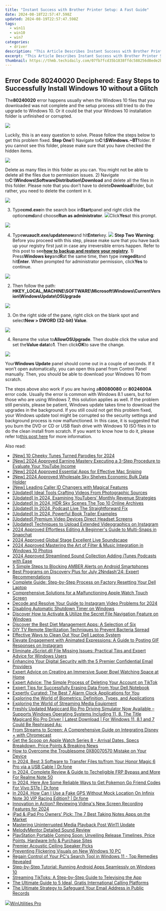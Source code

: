 ```yaml
---
title: "Instant Success with Brother Printer Setup: A Fast Guide"
date: 2024-08-18T22:57:47.598Z
updated: 2024-08-19T22:57:47.598Z
tags:
  - win11
  - win10
  - win7
categories:
  - driver
description: "This Article Describes Instant Success with Brother Printer Setup: A Fast Guide"
excerpt: "This Article Describes Instant Success with Brother Printer Setup: A Fast Guide"
thumbnail: https://thmb.techidaily.com/07fb7fcd35b1838ffdc588256d8ede2b1811ae53f4a1f3aaa3fc523cba06c6cc.jpg
---
```


## Error Code 80240020 Deciphered: Easy Steps to Successfully Install Windows 10 without a Glitch

The**80240020** error happens usually when the Windows 10 files that you downloaded was not complete and the setup process still tried to do the upgrade to Windows 10\. Or it could be that your Windows 10 installation folder is unfinished or corrupted.

![](https://images.drivereasy.com/wp-content/uploads/2016/08/error-code-80240020.jpg)

Luckily, this is an easy question to solve. Please follow the steps below to get this problem fixed. **Step One**1) Navigate to**C:\\$Windows.\~BT**folder. If you cannot see this folder, please make sure that you have checked the hidden items.

![](https://images.drivereasy.com/wp-content/uploads/2016/08/windows-bt-600x427.jpg)

Delete as many files in this folder as you can. You might not be able to delete all the files due to permission issues. 2) Navigate to**C:\\Windows\\SoftwareDistribution\\Download** and delete all the files in this folder. Please note that you don’t have to delete**Download**folder, but rather, you need to delete the content in it.

![](https://images.drivereasy.com/wp-content/uploads/2016/08/softwaredistributiondownload.jpg)

3) Type**cmd.exe**in the search box in**Start**panel and right click the option**cmd**and choose**Run as administrator**. ![](https://images.drivereasy.com/wp-content/uploads/2016/08/run-as-administrator.jpg)Click**Yes**at this prompt.

![](https://images.drivereasy.com/wp-content/uploads/2016/08/uac-command-processor.jpg)

4) Type**wuauclt.exe/updatenow**and hit**Enter**key. ![](https://images.drivereasy.com/wp-content/uploads/2016/08/img_57b5394edbd33.png) **Step Two** **Warning**: Before you proceed with this step, please make sure that you have back up your registry first just in case any irreversible errors happen. Refer to this post to see[**how to backup and restore your registry**](https://tools.techidaily.com/drivereasy/download/). 1) Press**Windows key**and**R**at the same time, then type in**regedit**and hit**Enter**. When prompted for administrator permission, click**Yes** to continue.

![](https://images.drivereasy.com/wp-content/uploads/2016/10/regedit.png)

2) Then follow the path:   **HKEY\_LOCAL\_MACHINE\\SOFTWARE\\Microsoft\\Windows\\CurrentVersion\\WindowsUpdate\\OSUpgrade**

![](https://images.drivereasy.com/wp-content/uploads/2016/10/hkey_local_machinesoftwaremicrosoftwindowscurrentversionwindowsupdateosupgrade-600x394.jpg)

3) On the right side of the pane, right click on the blank spot and select**New > DWORD (32-bit) Value**.

![](https://images.drivereasy.com/wp-content/uploads/2016/10/new-dword-32-bit-value-600x396.jpg)

4) Rename the value to**AllowOSUpgrade**. Then double click the value and set the**Value data**to**1**. Then click**OK**to save the change.

![](https://images.drivereasy.com/wp-content/uploads/2016/10/img_58140207aba43-600x394.jpg)

 Your**Windows Update** panel should come out in a couple of seconds. If it won’t open automatically, you can open this panel from Control Panel manually. Then, you should be able to download your Windows 10 from scratch.

The steps above also work if you are having a**80080080** or **8024600A**  error code. Usually the error is common with Windows 8.1 users, but for those who are using Windows 7, this solution applies as well. If the problem still persists, please be patient, Windows update takes time to download the upgrades in the background. If you still could not get this problem fixed, your Windows update tool might be corrupted so the security settings and background process is now malfunctioned. In this case, it is suggested that you burn the DVD or CD or USB flash drive with Windows 10 ISO files in to do the clean install from scratch. If you want to know how to do it, please refer to[this post here](https://tools.techidaily.com/drivereasy/download/) for more information.

<ins class="adsbygoogle"
     style="display:block"
     data-ad-format="autorelaxed"
     data-ad-client="ca-pub-7571918770474297"
     data-ad-slot="1223367746"></ins>



<ins class="adsbygoogle"
     style="display:block"
     data-ad-client="ca-pub-7571918770474297"
     data-ad-slot="8358498916"
     data-ad-format="auto"
     data-full-width-responsive="true"></ins>

<span class="atpl-alsoreadstyle">Also read:</span>
<div><ul>
<li><a href="https://youtube-sure.techidaily.com/0-cheeky-tunes-turned-parodies-for-2024/"><u>[New] 10 Cheeky Tunes Turned Parodies for 2024</u></a></li>
<li><a href="https://youtube-webster.techidaily.com/024-approved-earning-mastery-executing-a-3-step-procedure-to-evaluate-your-youtube-income/"><u>[New] 2024 Approved  Earning Mastery  Executing a 3-Step Procedure to Evaluate Your YouTube Income</u></a></li>
<li><a href="https://on-screen-recording.techidaily.com/new-2024-approved-essential-apps-for-effective-mac-sniping/"><u>[New] 2024 Approved  Essential Apps for Effective Mac Sniping</u></a></li>
<li><a href="https://article-posts.techidaily.com/new-2024-approved-wholesale-sky-shelves-economic-bulk-data-holder/"><u>[New] 2024 Approved  Wholesale Sky Shelves  Economic Bulk Data Holder</u></a></li>
<li><a href="https://extra-approaches.techidaily.com/new-leading-caller-id-changers-with-magical-features/"><u>[New] Leading Caller ID Changers with Magical Features</u></a></li>
<li><a href="https://some-techniques.techidaily.com/updated-ideal-tools-crafting-videos-from-photographic-sources/"><u>[Updated] Ideal Tools  Crafting Videos From Photographic Sources</u></a></li>
<li><a href="https://facebook-video-share.techidaily.com/updated-in-2024-examining-youtubers-monthly-revenue-strategies/"><u>[Updated] In 2024, Examining YouTubers' Monthly Revenue Strategies</u></a></li>
<li><a href="https://vp-tips.techidaily.com/updated-in-2024-hdr-sky-scenes-the-top-10-online-archives/"><u>[Updated] In 2024, HDR Sky Scenes  The Top 10 Online Archives</u></a></li>
<li><a href="https://fox-links.techidaily.com/updated-in-2024-podcast-live-the-straightforward-fix/"><u>[Updated] In 2024, Podcast Live  The Straightforward Fix</u></a></li>
<li><a href="https://fox-links.techidaily.com/updated-in-2024-powerful-book-trailer-examples/"><u>[Updated] In 2024, Powerful Book Trailer Examples</u></a></li>
<li><a href="https://extra-approaches.techidaily.com/updated-premium-video-devices-direct-headset-screens/"><u>[Updated] Premium Video Devices  Direct Headset Screens</u></a></li>
<li><a href="https://instagram-videos.techidaily.com/updated-techniques-to-upload-extended-videographics-on-instagram/"><u>[Updated] Techniques to Upload Extended Videographics on Instagram</u></a></li>
<li><a href="https://snapchat-videos.techidaily.com/2024-approved-effortless-editing-a-beginners-guide-to-multi-snaps-in-snapchat/"><u>2024 Approved  Effortless Editing  A Beginner's Guide to Multi-Snaps in Snapchat</u></a></li>
<li><a href="https://fox-boxes.techidaily.com/2024-approved-global-stage-excellent-live-soundscape/"><u>2024 Approved  Global Stage  Excellent Live Soundscape</u></a></li>
<li><a href="https://fox-links.techidaily.com/2024-approved-mastering-the-art-of-filter-and-music-integration-in-windows-10-photos/"><u>2024 Approved  Mastering the Art of Filter & Music Integration in Windows 10 Photos</u></a></li>
<li><a href="https://some-skills.techidaily.com/2024-approved-streamlined-sound-collection-adding-itunes-podcasts-with-ease/"><u>2024 Approved  Streamlined Sound Collection  Adding iTunes Podcasts with Ease</u></a></li>
<li><a href="https://tech-renaissance.techidaily.com/5-simple-steps-to-blocking-amber-alerts-on-android-smartphones/"><u>5 Simple Steps to Blocking AMBER Alerts on Android Smartphones</u></a></li>
<li><a href="https://tech-renaissance.techidaily.com/best-programs-on-discovery-plus-for-july-2nndash24-expert-recommendations/"><u>Best Programs on Discovery Plus for July 2Nndash'24: Expert Recommendations</u></a></li>
<li><a href="https://tech-renaissance.techidaily.com/complete-guide-step-by-step-process-on-factory-resetting-your-dell-laptop/"><u>Complete Guide: Step-by-Step Process on Factory Resetting Your Dell Laptop</u></a></li>
<li><a href="https://tech-renaissance.techidaily.com/comprehensive-solutions-for-a-malfunctioning-apple-watch-touch-screen/"><u>Comprehensive Solutions for a Malfunctioning Apple Watch Touch Screen</u></a></li>
<li><a href="https://instagram-videos.techidaily.com/decode-and-resolve-your-guide-to-instagram-video-problems-for-2024/"><u>Decode and Resolve  Your Guide to Instagram Video Problems for 2024</u></a></li>
<li><a href="https://windows11.techidaily.com/disabling-automatic-shutdown-timer-on-windows/"><u>Disabling Automatic Shutdown Timer on Windows</u></a></li>
<li><a href="https://tech-renaissance.techidaily.com/discover-how-to-activate-and-utilize-the-secret-file-navigation-feature-on-windows/"><u>Discover How to Activate & Utilize the Secret File Navigation Feature on Windows</u></a></li>
<li><a href="https://tech-renaissance.techidaily.com/discover-the-best-diet-management-apps-a-selection-of-six/"><u>Discover the Best Diet Management Apps: A Selection of Six</u></a></li>
<li><a href="https://tech-renaissance.techidaily.com/diy-tv-remote-sterilization-techniques-to-prevent-bacteria-spread/"><u>DIY TV Remote Sterilization Techniques to Prevent Bacteria Spread</u></a></li>
<li><a href="https://tech-renaissance.techidaily.com/effective-ways-to-clean-out-your-dell-laptop-system/"><u>Effective Ways to Clean Out Your Dell Laptop System</u></a></li>
<li><a href="https://tech-renaissance.techidaily.com/elevate-engagement-with-animated-expressions-a-guide-to-posting-gif-responses-on-instagram/"><u>Elevate Engagement with Animated Expressions: A Guide to Posting GIF Responses on Instagram</u></a></li>
<li><a href="https://tech-renaissance.techidaily.com/eliminate-jscriptdll-file-missing-issues-practical-tips-and-expert-advice-for-windows-users/"><u>Eliminate JScript.dll File Missing Issues: Practical Tips and Expert Advice for Windows Users</u></a></li>
<li><a href="https://tech-renaissance.techidaily.com/enhancing-your-digital-security-with-the-5-premier-confidential-email-providers/"><u>Enhancing Your Digital Security with the 5 Premier Confidential Email Providers</u></a></li>
<li><a href="https://tech-renaissance.techidaily.com/expert-advice-on-creating-an-immersive-super-bowl-watching-space-at-home/"><u>Expert Advice on Creating an Immersive Super Bowl Watching Space at Home</u></a></li>
<li><a href="https://tech-renaissance.techidaily.com/expert-advice-the-simple-process-of-deleting-your-account-on-tiktok/"><u>Expert Advice: The Simple Process of Deleting Your Account on TikTok</u></a></li>
<li><a href="https://tech-renaissance.techidaily.com/expert-tips-for-successfully-erasing-data-from-your-dell-notebook/"><u>Expert Tips for Successfully Erasing Data From Your Dell Notebook</u></a></li>
<li><a href="https://tech-renaissance.techidaily.com/expertly-curated-the-best-7-alarm-clock-applications-for-you/"><u>Expertly Curated: The Best 7 Alarm Clock Applications for You</u></a></li>
<li><a href="https://tech-renaissance.techidaily.com/exploring-the-world-of-biometrics-definition-types-and-applications/"><u>Exploring the World of Biometrics: Definition, Types, and Applications</u></a></li>
<li><a href="https://tech-renaissance.techidaily.com/exploring-the-world-of-streaming-media-equipment/"><u>Exploring the World of Streaming Media Equipment</u></a></li>
<li><a href="https://win-dash.techidaily.com/freshly-updated-magiccard-rio-pro-driving-simulator-now-available-supports-windows-operating-systems-including-11-8-the-title-magicard-rio-pro-driver-latest277/"><u>Freshly Updated Magiccard Rio Pro Driving Simulator Now Available – Supports Windows Operating Systems Including 11, 8. The Title Magicard Rio Pro Driver | Latest Download | For Windows 11, 8.1 and 7 Could Be Rephrased As:</u></a></li>
<li><a href="https://tech-renaissance.techidaily.com/from-streams-to-screen-a-comprehensive-guide-on-integrating-disney-plus-with-chromecast/"><u>From Streams to Screen: A Comprehensive Guide on Integrating Disney + with Chromecast</u></a></li>
<li><a href="https://tech-renaissance.techidaily.com/get-the-scoop-on-apple-watch-series-8-arrival-dates-specs-breakdown-price-points-and-breaking-news/"><u>Get the Scoop on Apple Watch Series 8 - Arrival Dates, Specs Breakdown, Price Points & Breaking News</u></a></li>
<li><a href="https://tech-renaissance.techidaily.com/how-to-overcome-the-troublesome-0x80070570-mistake-on-your-device/"><u>How to Overcome the Troublesome 0X80070570 Mistake on Your Device</u></a></li>
<li><a href="https://android-transfer.techidaily.com/in-2024-best-3-software-to-transfer-files-tofrom-your-honor-magic-6-pro-via-a-usb-cable-drfone-by-drfone-transfer-from-android-transfer-from-android/"><u>In 2024, Best 3 Software to Transfer Files to/from Your Honor Magic 6 Pro via a USB Cable | Dr.fone</u></a></li>
<li><a href="https://easy-unlock-android.techidaily.com/in-2024-complete-review-and-guide-to-techeligible-frp-bypass-and-more-for-realme-note-50-by-drfone-android/"><u>In 2024, Complete Review & Guide to Techeligible FRP Bypass and More For Realme Note 50</u></a></li>
<li><a href="https://change-location.techidaily.com/in-2024-here-are-some-reliable-ways-to-get-pokemon-go-friend-codes-for-vivo-s17e-drfone-by-drfone-virtual-android/"><u>In 2024, Here Are Some Reliable Ways to Get Pokemon Go Friend Codes For Vivo S17e | Dr.fone</u></a></li>
<li><a href="https://review-topics.techidaily.com/in-2024-how-can-i-use-a-fake-gps-without-mock-location-on-infinix-note-30-vip-racing-edition-drfone-by-drfone-virtual-android/"><u>In 2024, How Can I Use a Fake GPS Without Mock Location On Infinix Note 30 VIP Racing Edition? | Dr.fone</u></a></li>
<li><a href="https://screen-recording.techidaily.com/innovation-in-action-reviewing-vidmas-new-screen-recording-features-for-2024/"><u>Innovation in Action? Reviewing Vidma's New Screen Recording Features for 2024</u></a></li>
<li><a href="https://tech-renaissance.techidaily.com/ipad-and-ipad-pro-owners-pick-the-7-best-taking-notes-apps-on-the-market/"><u>IPad & iPad Pro Owners' Pick: The 7 Best Taking Notes Apps on the Market</u></a></li>
<li><a href="https://network-issues.techidaily.com/mastering-uninterrupted-media-playback-post-win11-update/"><u>Mastering Uninterrupted Media Playback Post Win11 Update</u></a></li>
<li><a href="https://visual-screen-recording.techidaily.com/melodymentor-detailed-sound-review/"><u>MelodyMentor  Detailed Sound Review</u></a></li>
<li><a href="https://tech-renaissance.techidaily.com/playstation-portable-coming-soon-unveiling-release-timelines-price-points-hardware-info-and-purchase-sites/"><u>PlayStation Portable Coming Soon: Unveiling Release Timelines, Price Points, Hardware Info & Purchase Sites</u></a></li>
<li><a href="https://tech-renaissance.techidaily.com/premier-acoustic-ceiling-speaker-picks/"><u>Premier Acoustic Ceiling Speaker Picks</u></a></li>
<li><a href="https://data-wizards.techidaily.com/preventing-flickering-visuals-on-new-windows-10-pc/"><u>Preventing Flickering Visuals on New Windows 10 PC</u></a></li>
<li><a href="https://tech-renaissance.techidaily.com/regain-control-of-your-pcs-search-tool-in-windows-11-top-remedies-revealed/"><u>Regain Control of Your PC's Search Tool in Windows 11 - Top Remedies Revealed</u></a></li>
<li><a href="https://tech-renaissance.techidaily.com/step-by-step-tutorial-running-android-apps-seamlessly-on-windows-10/"><u>Step-by-Step Tutorial: Running Android Apps Seamlessly on Windows 10</u></a></li>
<li><a href="https://tech-renaissance.techidaily.com/streaming-tiktoks-a-step-by-step-guide-to-televising-the-app/"><u>Streaming TikToks: A Step-by-Step Guide to Televising the App</u></a></li>
<li><a href="https://tech-renaissance.techidaily.com/the-ultimate-guide-to-5-ideal-gratis-international-calling-platforms/"><u>The Ultimate Guide to 5 Ideal, Gratis International Calling Platforms</u></a></li>
<li><a href="https://tech-renaissance.techidaily.com/the-ultimate-strategy-to-safeguard-your-email-address-in-public-records/"><u>The Ultimate Strategy to Safeguard Your Email Address in Public Records</u></a></li>
</ul></div>

<!-- affiliate ads begin -->
<a href="https://secure.2checkout.com/order/checkout.php?PRODS=4665597&QTY=1&AFFILIATE=108875&CART=1"><img src="https://www.pcclean.io/wp-content/uploads/2018/03/winutilities-box-130521.png" border="0">WinUtilities Pro</a>
<!-- affiliate ads end -->